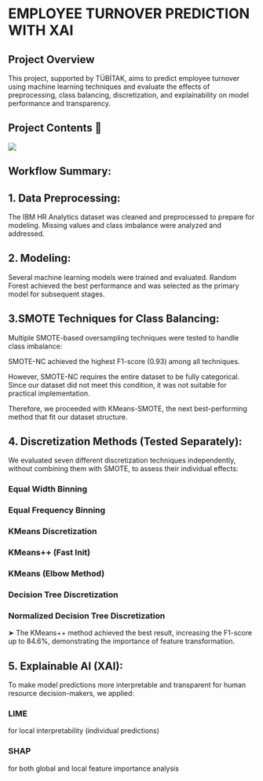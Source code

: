 # EMPLOYEE TURNOVER PREDICTION WITH XAI 

## Project Overview

This project, supported by TÜBİTAK, aims to predict employee turnover using machine learning techniques and evaluate the effects of preprocessing, class balancing, discretization, and explainability on model performance and transparency.

## Project Contents 🌟

![]([https://github.com/aysenurkocaak/photo](https://github.com/aysenurkocaak/photo/blob/main/Employee_turnover_prediction%20(4)-1.png))


## Workflow Summary:
## 1. Data Preprocessing:
The IBM HR Analytics dataset was cleaned and preprocessed to prepare for modeling. Missing values and class imbalance were analyzed and addressed.
## 2. Modeling:
Several machine learning models were trained and evaluated. Random Forest achieved the best performance and was selected as the primary model for subsequent stages.

## 3.SMOTE Techniques for Class Balancing:
Multiple SMOTE-based oversampling techniques were tested to handle class imbalance:

SMOTE-NC achieved the highest F1-score (0.93) among all techniques.

However, SMOTE-NC requires the entire dataset to be fully categorical. Since our dataset did not meet this condition, it was not suitable for practical implementation.

Therefore, we proceeded with KMeans-SMOTE, the next best-performing method that fit our dataset structure.

## 4. Discretization Methods (Tested Separately):
We evaluated seven different discretization techniques independently, without combining them with SMOTE, to assess their individual effects:

### Equal Width Binning

### Equal Frequency Binning

### KMeans Discretization

### KMeans++ (Fast Init)

### KMeans (Elbow Method)

### Decision Tree Discretization

### Normalized Decision Tree Discretization

➤ The KMeans++ method achieved the best result, increasing the F1-score up to 84.6%, demonstrating the importance of feature transformation.

## 5. Explainable AI (XAI):
To make model predictions more interpretable and transparent for human resource decision-makers, we applied:

### LIME
for local interpretability (individual predictions)

### SHAP
for both global and local feature importance analysis


